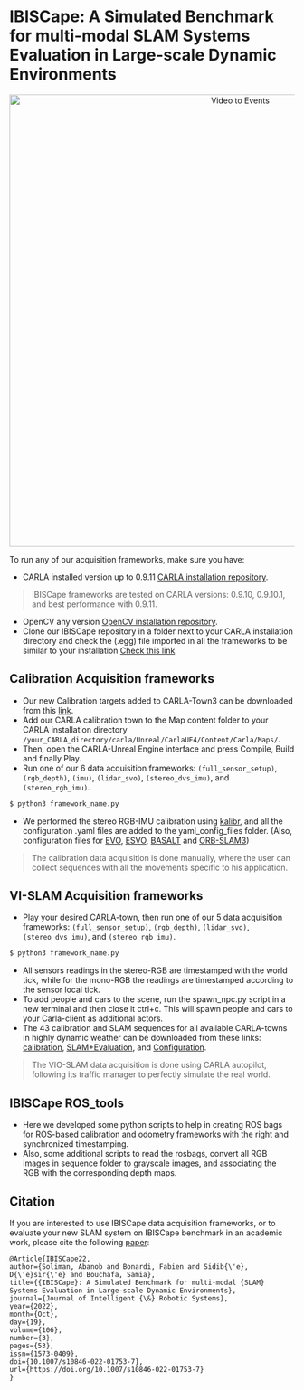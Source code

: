 # IBISCape: A Simulated Benchmark for multi-modal SLAM Systems Evaluation in Large-scale Dynamic Environments

<p align="center">
    <img src="IBISCape_github.gif" alt="Video to Events" width="800"/>
</p>

To run any of our acquisition frameworks, make sure you have: 
- CARLA installed version up to 0.9.11 [CARLA installation repository](https://github.com/carla-simulator/carla.git).
> IBISCape frameworks are tested on CARLA versions: 0.9.10, 0.9.10.1, and best performance with 0.9.11.
- OpenCV any version [OpenCV installation repository](https://github.com/opencv/opencv.git).
- Clone our IBISCape repository in a folder next to your CARLA installation directory and check the (.egg) file imported in all the frameworks to be similar to your installation [Check this link](https://carla.readthedocs.io/en/latest/build_system/#versions-prior-to-0912).
## Calibration Acquisition frameworks 
- Our new Calibration targets added to CARLA-Town3 can be downloaded from this [link](https://ueve-my.sharepoint.com/:f:/g/personal/abanob_soliman_univ-evry_fr/EhMGdMFvWtNApc8B1xJk05cBPAAvnrrdivA86QBMkddoHQ?e=rfWolS).
- Add our CARLA calibration town to the Map content folder to your CARLA installation directory `/your_CARLA_directory/carla/Unreal/CarlaUE4/Content/Carla/Maps/`.
- Then, open the CARLA-Unreal Engine interface and press Compile, Build and finally Play.
- Run one of our 6 data acquisition frameworks: `(full_sensor_setup)`, `(rgb_depth)`, `(imu)`, `(lidar_svo)`, `(stereo_dvs_imu)`, and `(stereo_rgb_imu)`. 
```bash
$ python3 framework_name.py
```
- We performed the stereo RGB-IMU calibration using [kalibr](https://github.com/ethz-asl/kalibr.git), and all the configuration .yaml files are added to the yaml_config_files folder. (Also, configuration files for [EVO](https://github.com/uzh-rpg/rpg_dvs_evo_open), [ESVO](https://github.com/HKUST-Aerial-Robotics/ESVO), [BASALT](https://github.com/VladyslavUsenko/basalt-mirror) and [ORB-SLAM3](https://github.com/UZ-SLAMLab/ORB_SLAM3.git))
> The calibration data acquisition is done manually, where the user can collect sequences with all the movements specific to his application.
## VI-SLAM Acquisition frameworks 
- Play your desired CARLA-town, then run one of our 5 data acquisition frameworks: `(full_sensor_setup)`, `(rgb_depth)`, `(lidar_svo)`, `(stereo_dvs_imu)`, and `(stereo_rgb_imu)`.
```bash
$ python3 framework_name.py
```
- All sensors readings in the stereo-RGB are timestamped with the world tick, while for the mono-RGB the readings are timestamped according to the sensor local tick.
- To add people and cars to the scene, run the spawn_npc.py script in a new terminal and then close it ctrl+c. This will spawn people and cars to your Carla-client as additional actors.
- The 43 calibration and SLAM sequences for all available CARLA-towns in highly dynamic weather can be downloaded from these links: [calibration](https://ueve-my.sharepoint.com/:f:/g/personal/abanob_soliman_univ-evry_fr/EpUQUsjifzFAi5Ey8kJ1uUUBG1pWVqmind6drgNvAMm0mA?e=PuiGxZ), [SLAM+Evaluation](https://ueve-my.sharepoint.com/:f:/g/personal/abanob_soliman_univ-evry_fr/Eo6fKSsfuYVGnDgh821bl90BYKThrRMbFxfdbR-Qm3tAoA?e=2lhV53), and [Configuration](https://ueve-my.sharepoint.com/:f:/g/personal/abanob_soliman_univ-evry_fr/EtECQyUEPapAmNzzQCphkQ0BQEM8DGGBzpLD181vB5WelA?e=4dDbgx).
> The VIO-SLAM data acquisition is done using CARLA autopilot, following its traffic manager to perfectly simulate the real world.
## IBISCape ROS_tools
- Here we developed some python scripts to help in creating ROS bags for ROS-based calibration and odometry frameworks with the right and synchronized timestamping.
- Also, some additional scripts to read the rosbags, convert all RGB images in sequence folder to grayscale images, and associating the RGB with the corresponding depth maps.

## Citation
If you are interested to use IBISCape data acquisition frameworks, or to evaluate your new SLAM system on IBISCape benchmark in an academic work, please cite the following [paper](https://link.springer.com/article/10.1007/s10846-022-01753-7):

    @Article{IBISCape22,
    author={Soliman, Abanob and Bonardi, Fabien and Sidib{\'e}, D{\'e}sir{\'e} and Bouchafa, Samia},
    title={{IBISCape}: A Simulated Benchmark for multi-modal {SLAM} Systems Evaluation in Large-scale Dynamic Environments},
    journal={Journal of Intelligent {\&} Robotic Systems},
    year={2022},
    month={Oct},
    day={19},
    volume={106},
    number={3},
    pages={53},
    issn={1573-0409},
    doi={10.1007/s10846-022-01753-7},
    url={https://doi.org/10.1007/s10846-022-01753-7}
    }

